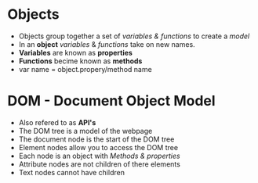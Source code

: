 # Objects

- Objects group  together a set  of *variables &  functions* to create a *model* 
- In an **object** *variables* & *functions* take on  new names.
- **Variables** are known as **properties**
- **Functions** becime known as **methods**
-  var  name  =  object.propery/method name

# DOM - Document  Object  Model

- Also refered to  as  **API's**  
- The DOM tree is a model  of  the webpage
- The  document node is the start of the DOM tree
- Element nodes allow you to access the DOM tree
- Each node is an object with *Methods & properties*
- Attribute nodes are not children of there elements
- Text nodes cannot have children

